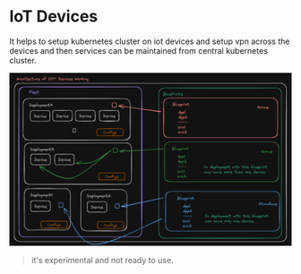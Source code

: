# IoT Devices

It helps to setup kubernetes cluster on iot devices and setup vpn across the devices and then services can be maintained from central kubernetes cluster.

![architecture](./architecture.jpg)

> it's experimental and not ready to use.
